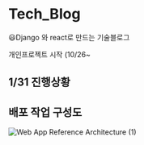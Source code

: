 # Tech_Blog
😃Django 와 react로 만드는 기술블로그  

개인프로젝트 시작 (10/26~

## 1/31 진행상황
## 배포 작업 구성도
![Web App Reference Architecture (1)](https://user-images.githubusercontent.com/48875061/106361322-acad9780-6360-11eb-84b3-c2db9105da04.png)



